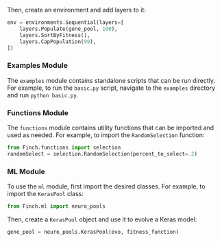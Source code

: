 
Then, create an environment and add layers to it:

```python
env = environments.Sequential(layers=[
    layers.Populate(gene_pool, 100),
    layers.SortByFitness(),
    layers.CapPopulation(99),
])
```

### Examples Module

The `examples` module contains standalone scripts that can be run directly. For example, to run the `basic.py` script, navigate to the `examples` directory and run `python basic.py`.

### Functions Module

The `functions` module contains utility functions that can be imported and used as needed. For example, to import the `RandomSelection` function:

```python
from Finch.functions import selection
randomSelect = selection.RandomSelection(percent_to_select=.2)
```

### ML Module

To use the `ml` module, first import the desired classes. For example, to import the `KerasPool` class:

```python
from Finch.ml import neuro_pools
```

Then, create a `KerasPool` object and use it to evolve a Keras model:

```python
gene_pool = neuro_pools.KerasPool(evo, fitness_function)
